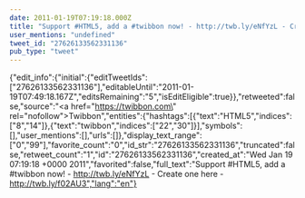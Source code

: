 ```yaml
---
date: 2011-01-19T07:19:18.000Z
title: "Support #HTML5, add a #twibbon now! - http://twb.ly/eNfYzL - Create one here - http://twb.ly/f02AU3″"
user_mentions: "undefined"
tweet_id: "27626133562331136"
pub_type: "tweet"
---
```

{"edit_info":{"initial":{"editTweetIds":["27626133562331136"],"editableUntil":"2011-01-19T07:49:18.167Z","editsRemaining":"5","isEditEligible":true}},"retweeted":false,"source":"<a href=\"https://twibbon.com\" rel=\"nofollow\">Twibbon</a>","entities":{"hashtags":[{"text":"HTML5","indices":["8","14"]},{"text":"twibbon","indices":["22","30"]}],"symbols":[],"user_mentions":[],"urls":[]},"display_text_range":["0","99"],"favorite_count":"0","id_str":"27626133562331136","truncated":false,"retweet_count":"1","id":"27626133562331136","created_at":"Wed Jan 19 07:19:18 +0000 2011","favorited":false,"full_text":"Support #HTML5, add a #twibbon now! - http://twb.ly/eNfYzL - Create one here - http://twb.ly/f02AU3","lang":"en"}
